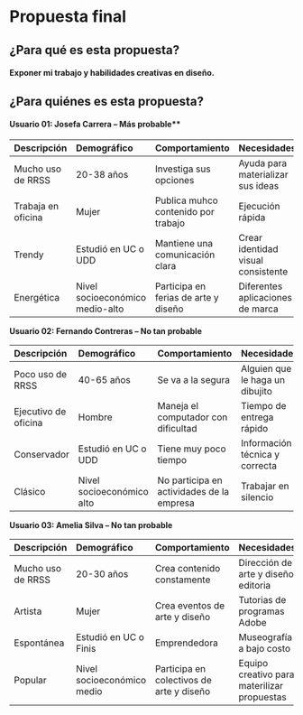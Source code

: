 # Propuesta final

## ¿Para qué es esta propuesta?
#### Exponer mi trabajo y habilidades creativas en diseño.

## ¿Para quiénes es esta propuesta?

#### Usuario 01: Josefa Carrera – Más probable**

| Descripción | Demográfico | Comportamiento | Necesidades |
|:------------|:---------|:------------|:---------|
|Mucho uso de RRSS|20-38 años|Investiga sus opciones|Ayuda para materializar sus ideas|
|Trabaja en oficina|Mujer|Publica muhco contenido por trabajo|Ejecución rápida|
|Trendy|Estudió en UC o UDD|Mantiene una comunicación clara|Crear identidad visual consistente|
|Energética|Nivel socioeconómico medio-alto|Participa en ferias de arte y diseño|Diferentes aplicaciones de marca|



**Usuario 02: Fernando Contreras – No tan probable**

| Descripción | Demográfico | Comportamiento | Necesidades |
|:------------|:---------|:------------|:---------|
|Poco uso de RRSS|40-65 años|Se va a la segura|Alguien que le haga un dibujito|
|Ejecutivo de oficina|Hombre|Maneja el computador con dificultad|Tiempo de entrega rápido|
|Conservador|Estudió en UC o UDD|Tiene muy poco tiempo|Información técnica y correcta|
|Clásico|Nivel socioeconómico alto|No participa en actividades de la empresa|Trabajar en silencio|



**Usuario 03: Amelia Silva – No tan probable**

| Descripción | Demográfico | Comportamiento | Necesidades |
|:------------|:---------|:------------|:---------|
|Mucho uso de RRSS|20-30 años|Crea contenido constamente|Dirección de arte y diseño editoria|
|Artista|Mujer|Crea eventos de arte y diseño|Tutorias de programas Adobe|
|Espontánea|Estudió en UC o Finis|Emprendedora|Museografía a bajo costo|
|Popular|Nivel socioeconómico medio|Participa en colectivos de arte y diseño|Equipo creativo para materilizar propuestas|


